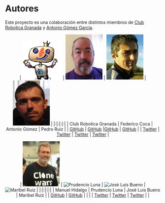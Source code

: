 # Autores

Este proyecto es una colaboración entre distintos miembros de [Club Robotica Granada](https://clubroboticagranada.github.io/) y [Antonio Gómez García](https://serendipiaeditorial.com/robotica-con-arduino/).

<center>

| ![Club Robotica Granada](../img/mi-logo128x128px.png) | ![Federico Coca](../img/Fede.png)  | ![Antonio Gómez](../img/Antonio.png) | ![Pedro Ruiz](../img/pedro.png) |
|:|:|:|:|
| Club Robotica Granada | Federico Coca | Antonio Gómez | Pedro Ruiz |
| [GitHub](https://github.com/clubroboticagranada)  | [GitHub](https://github.com/fgcoca) |[GitHub](https://github.com/agomezgar) | [GitHub](https://github.com/pedroruizf) |
| [Twitter](https://twitter.com/clubroboticagra) | [Twitter](https://twitter.com/fgcoca) | [Twitter](https://twitter.com/antoniotecnocr) | [Twitter](https://twitter.com/pedroruizf) |

</center>

<center>

| ![Manuel Hidalgo](../img/Manuel.png) | ![Prudencio Luna]() | ![José Luis Bueno]() | ![Maribel Ruiz]() |
|:|:|:|:|
| Manuel Hidalgo | Prudencio Luna | José Luis Bueno | Maribel Ruiz |
| [GitHub](https://github.com/leobotmanuel) | [GitHub](https://github.com/plunax) | | |
| [Twitter](https://twitter.com/leobotmanuel) | [Twitter](https://twitter.com/plunax) | [Twitter](https://twitter.com/jbtecno) | |

</center>
